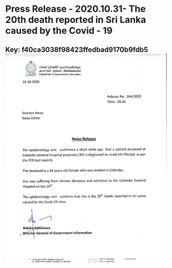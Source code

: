 # Press Release - 2020.10.31- The 20th death reported in Sri Lanka caused by the Covid - 19 
Key: f40ca3038f98423ffedbad9170b9fdb5 
![img](img/f40ca3038f98423ffedbad9170b9fdb5.jpg)
---
```

```
